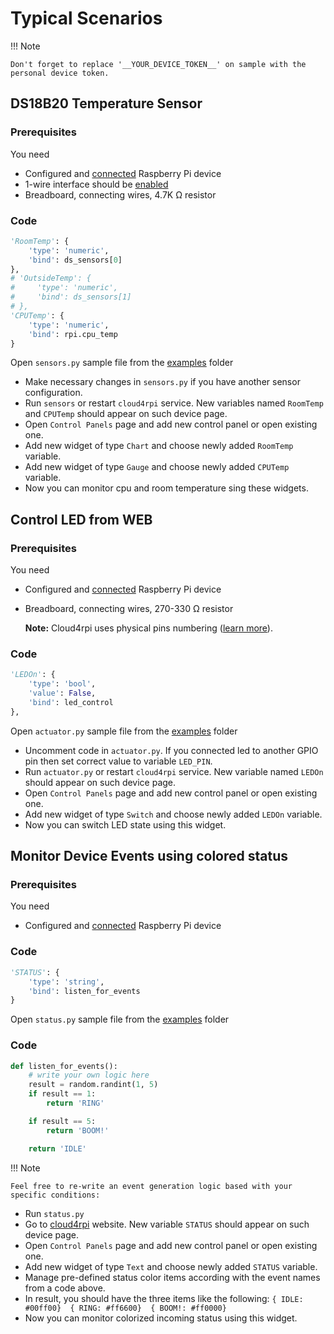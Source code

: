 # Typical Scenarios

!!! Note

    Don't forget to replace '__YOUR_DEVICE_TOKEN__' on sample with the personal device token.

## DS18B20 Temperature Sensor

### Prerequisites

You need

- Сonfigured and [connected](#connecting-a-new-device) Raspberry Pi device
- 1-wire interface should be [enabled](#prerequisites)
- Breadboard, connecting wires, 4.7K Ω resistor

### Code

``` python
'RoomTemp': {
    'type': 'numeric',
    'bind': ds_sensors[0]
},
# 'OutsideTemp': {
#     'type': 'numeric',
#     'bind': ds_sensors[1]
# },
'CPUTemp': {
    'type': 'numeric',
    'bind': rpi.cpu_temp
}
```
Open `sensors.py` sample file from the [examples](`https://github.com/cloud4rpi/cloud4rpi/tree/master/examples/raspberrypi`) folder
- Make necessary changes in `sensors.py` if you have another sensor configuration. 
- Run `sensors` or restart `cloud4rpi` service. New variables 
named `RoomTemp` and `CPUTemp` should appear on such device
page.
- Open `Control Panels` page and add new control panel or open existing one.
- Add new widget of type `Chart` and choose newly added `RoomTemp` variable.
- Add new widget of type `Gauge` and choose newly added `CPUTemp` variable.
- Now you can monitor cpu and room temperature sing these widgets.

## Control LED from WEB

### Prerequisites

You need

- Сonfigured and [connected](#connecting-a-new-device) Raspberry Pi device
- Breadboard, connecting wires, 270-330 Ω resistor


    **Note:**
    Cloud4rpi uses physical pins numbering ([learn more](https://www.raspberrypi.org/documentation/usage/gpio/)).

### Code

``` python
'LEDOn': {
    'type': 'bool',
    'value': False,
    'bind': led_control
},
```

Open `actuator.py` sample file from the [examples](`https://github.com/cloud4rpi/cloud4rpi/tree/master/examples/raspberrypi`) folder

- Uncomment code in `actuator.py`. If you connected led to another GPIO pin
then set correct value to variable `LED_PIN`.
- Run `actuator.py` or restart `cloud4rpi` service. New variable
named `LEDOn` should appear on such device page.
- Open `Control Panels` page and add new control panel or open existing one.
- Add new widget of type `Switch` and choose newly added `LEDOn` variable.
- Now you can switch LED state using this widget.


## Monitor Device Events using colored status 

### Prerequisites

You need

- Сonfigured and [connected](#connecting-a-new-device) Raspberry Pi device

### Code
``` python
'STATUS': {
    'type': 'string',
    'bind': listen_for_events
}
```
 Open `status.py` sample file from the [examples](`https://github.com/cloud4rpi/cloud4rpi/tree/master/examples/raspberrypi`) folder
 
### Code
``` python
def listen_for_events():
    # write your own logic here
    result = random.randint(1, 5)
    if result == 1:
        return 'RING'

    if result == 5:
        return 'BOOM!'

    return 'IDLE'
```
!!! Note
 
    Feel free to re-write an event generation logic based with your specific conditions:


- Run `status.py`
- Go to [cloud4rpi](`https://cloud4rpi.io`) website. New variable `STATUS` should appear on such device page.
- Open `Control Panels` page and add new control panel or open existing one.
- Add new widget of type `Text` and choose newly added `STATUS` variable.
- Manage pre-defined status color items according with the event names from a code above.
- In result, you should have the three items like the following:
`{ IDLE: #00ff00}  { RING: #ff6600}  { BOOM!: #ff0000}`
- Now you can monitor colorized incoming status using this widget.




